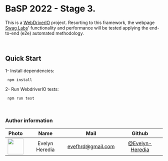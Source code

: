 # BaSP 2022 - Stage 3.

This is a [WebDriverIO](https://webdriver.io/) project. Resorting to this framework, the webpage [Swag Labs](https://www.saucedemo.com/)' functionality and performance will be tested applying the end-to-end (e2e) automated methodology.

<br>

## Quick Start

1- Install dependencies:

```console
 npm install
```

2- Run WebdriverIO tests:

```console
 npm run test
```
<br>

### Author information

|Photo | Name  | Mail | Github
| :-----: | :-----: | :-----: | :-----: |
<img src="https://avatars.githubusercontent.com/u/101273459?v=4" height="50" width="50">| Evelyn Heredia | evefhrd@gmail.com | [@Evelyn-Heredia](https://github.com/Evelyn-Heredia)

